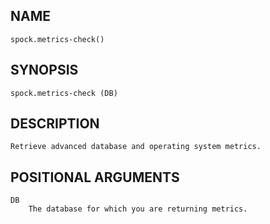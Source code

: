 ## NAME

`spock.metrics-check()`

## SYNOPSIS

`spock.metrics-check (DB)`
 
## DESCRIPTION
    Retrieve advanced database and operating system metrics.
 
## POSITIONAL ARGUMENTS
    DB
        The database for which you are returning metrics.
